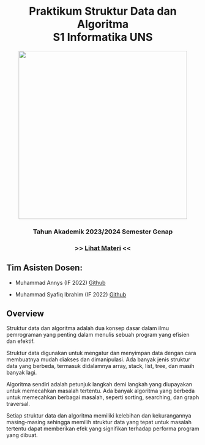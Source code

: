 <h1 align="center"> Praktikum Struktur Data dan Algoritma <br /> S1 Informatika UNS </h1>
<p align ="center">  <img width = "440" height "248" src = "https://github.com/Alfurqon02/Praktikum-SDA-2023/blob/main/Material/cover.jpg" </p>
<h3 align="center"> Tahun Akademik 2023/2024 Semester Genap </h3>
<h3 align ="center">  >> <a align = "center" href = "https://github.com/Swordigo15/Praktikum-SDA-2024/blob/main/DaftarMateri.md"> <span align="center">Lihat Materi</span></a> << </h3>
<h2> Tim Asisten Dosen: </h2>

- Muhammad Annys (IF 2022) [Github](https://github.com/Swordigo15)

- Muhammad Syafiq Ibrahim (IF 2022) [Github](https://github.com/SyafiqMSI)

<h2> Overview </h2>
<p> Struktur data dan algoritma adalah dua konsep dasar dalam ilmu pemrograman yang penting dalam menulis sebuah program yang efisien dan efektif. </p>

<p> Struktur data digunakan untuk mengatur dan menyimpan data dengan cara membuatnya mudah diakses dan dimanipulasi. Ada banyak jenis struktur data yang berbeda, termasuk didalamnya array, stack, list, tree, dan masih banyak lagi. </p>

<p> Algoritma sendiri adalah petunjuk langkah demi langkah yang diupayakan untuk memecahkan masalah tertentu. Ada banyak algoritma yang berbeda untuk memecahkan berbagai masalah, seperti sorting, searching, dan graph traversal. </p>

<p> Setiap struktur data dan algoritma memiliki kelebihan dan kekurangannya masing-masing sehingga memilih struktur data yang tepat untuk masalah tertentu dapat memberikan efek yang signifikan terhadap performa program yang dibuat.</p>
